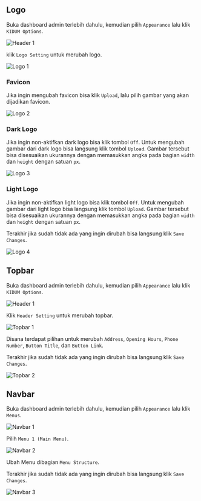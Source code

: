## Logo

Buka dashboard admin terlebih dahulu, kemudian pilih `Appearance` lalu klik `KIDUM Options`.

![Header 1](_images/header/header-1.png "Header 1")

klik `Logo Setting` untuk merubah logo.

![Logo 1](_images/header/logo-1.png "Logo 1")

### Favicon

Jika ingin mengubah favicon bisa klik `Upload`, lalu pilih gambar yang akan dijadikan favicon.

![Logo 2](_images/header/logo-2.png "Logo 2")

### Dark Logo

Jika ingin non-aktifkan dark logo bisa klik tombol `Off`. Untuk mengubah gambar dari dark logo bisa langsung klik tombol `Upload`. Gambar tersebut bisa disesuaikan ukurannya dengan memasukkan angka pada bagian `width` dan `height` dengan satuan `px`.

![Logo 3](_images/header/logo-3.png "Logo 3")

### Light Logo

Jika ingin non-aktifkan light logo bisa klik tombol `Off`. Untuk mengubah gambar dari light logo bisa langsung klik tombol `Upload`. Gambar tersebut bisa disesuaikan ukurannya dengan memasukkan angka pada bagian `width` dan `height` dengan satuan `px`.

Terakhir jika sudah tidak ada yang ingin dirubah bisa langsung klik `Save Changes`.

![Logo 4](_images/header/logo-4.png "Logo 4")

## Topbar

Buka dashboard admin terlebih dahulu, kemudian pilih `Appearance` lalu klik `KIDUM Options`.

![Header 1](_images/header/header-1.png "Header 1")

Klik `Header Setting` untuk merubah topbar.

![Topbar 1](_images/header/topbar-1.png "Topbar 1")

Disana terdapat pilihan untuk merubah `Address`, `Opening Hours`, `Phone Number`, `Button Title`, dan `Button Link`.

Terakhir jika sudah tidak ada yang ingin dirubah bisa langsung klik `Save Changes`.

![Topbar 2](_images/header/topbar-2.png "Topbar 2")

## Navbar

Buka dashboard admin terlebih dahulu, kemudian pilih `Appearance` lalu klik `Menus`.

![Navbar 1](_images/header/navbar-1.png "Navbar 1")

Pilih `Menu 1 (Main Menu)`.

![Navbar 2](_images/header/navbar-2.png "Navbar 2")

Ubah Menu dibagian `Menu Structure`.

Terakhir jika sudah tidak ada yang ingin dirubah bisa langsung klik `Save Changes`.

![Navbar 3](_images/header/navbar-3.png "Navbar 3")

